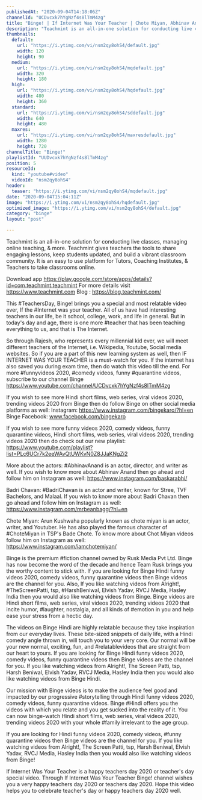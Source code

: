 ```yaml
---
publishedAt: "2020-09-04T14:18:06Z"
channelId: "UCDvcxk7hYgNzf4s8lTmM4zg"
title: "Binge! | If Internet Was Your Teacher | Chote Miyan, Abhinav Anand & Badri | Teacher's Day Special"
description: "Teachmint is an all-in-one solution for conducting live classes, managing online teaching, & more. Teachmint gives teachers the tools to share engaging lessons, keep students updated, and build a vibrant classroom community. It is an easy to use platform for Tutors, Coaching Institutes, & Teachers to take classrooms online. \n\nDownload app https://play.google.com/store/apps/details?id=com.teachmint.teachmint \nFor more details visit https://www.teachmint.com Blog : https://blog.teachmint.com/\n\nThis #TeachersDay, Binge! brings you a special and most relatable video ever, If the #Internet was your teacher. All of us have had interesting teachers in our life, be it school, college, work, and life in general. But in today's day and age, there is one more #teacher that has been teaching everything to us, and that is The Internet.\n\nSo through Rajesh, who represents every millennial kid ever, we will meet different teachers of the Internet, i.e. Wikipedia, Youtube, Social media websites. So if you are a part of this new learning system as well, then IF INTERNET WAS YOUR TEACHER is a must-watch for you. If the internet has also saved you during exam time, then do watch this video till the end. For more #funnyvideos 2020, #comedy videos, funny #quarantine videos, subscribe to our channel Binge https://www.youtube.com/channel/UCDvcxk7hYgNzf4s8lTmM4zg\n\nIf you wish to see more Hindi short films, web series, viral videos 2020, trending videos 2020 from Binge then do follow Binge on other social media platforms as well: \nInstagram: https://www.instagram.com/bingekaro/?hl=en Binge \nFacebook: www.facebook.com/bingekaro\n\nIf you wish to see more funny videos 2020, comedy videos, funny quarantine videos, Hindi short films, web series, viral videos 2020, trending videos 2020 then do check out our new playlist: https://www.youtube.com/playlist?list=PLc6UCr7k2eeWAvQtUWKvN0Z8JJaKNgZi2\n\nMore about the actors:\n#AbhinavAnand is an actor, director, and writer as well. If you wish to know more about Abhinav Anand then go ahead and follow him on Instagram as well: https://www.instagram.com/baskarabhi/\n\nBadri Chavan: #BadriChavan is an actor and writer, known for Stree, TVF Bachelors, and Malaal. If you wish to know more about Badri Chavan then go ahead and follow him on Instagram as well: https://www.instagram.com/mrbeanbagg/?hl=en\n\nChote Miyan: Arun Kushwaha popularly known as chote miyan is an actor, writer, and Youtuber. He has also played the famous character of #ChoteMiyan in TSP's Bade Chote. To know more about Chot Miyan videos follow him on Instagram as well: https://www.instagram.com/iamchotemiyan/\n\nBinge is the premium #fiction channel owned by Rusk Media Pvt Ltd. Binge has now become the word of the decade and hence Team Rusk brings you the worthy content to stick with. If you are looking for Binge Hindi funny videos 2020, comedy videos, funny quarantine videos then Binge videos are the channel for you. Also, If you like watching videos from Alright!, #TheScreenPatti, tsp, #HarshBeniwal, Elvish Yadav, RVCJ Media, Hasley India then you would also like watching videos from Binge. Binge videos are Hindi short films, web series, viral videos 2020, trending videos 2020 that incite humor, #laughter, nostalgia, and all kinds of #emotion in you and help ease your stress from a hectic day.\n\nThe videos on Binge Hindi are highly relatable because they take inspiration from our everyday lives. These bite-sized snippets of daily life, with a Hindi comedy angle thrown in, will touch you to your very core. Our normal will be your new normal, exciting, fun, and #relatablevideos that are straight from our heart to yours. If you are looking for Binge Hindi funny videos 2020, comedy videos, funny quarantine videos then Binge videos are the channel for you. If you like watching videos from Alright!, The Screen Patti, tsp, Harsh Beniwal, Elvish Yadav, RVCJ Media, Hasley India then you would also like watching videos from Binge Hindi.\n\nOur mission with Binge videos is to make the audience feel good and impacted by our progressive #storytelling through Hindi funny videos 2020, comedy videos, funny quarantine videos. Binge #Hindi offers you the videos with which you relate and you get sucked into the reality of it. You can now binge-watch Hindi short films, web series, viral videos 2020, trending videos 2020 with your whole #family irrelevant to the age group. \n\nIf you are looking for Hindi funny videos 2020, comedy videos, #funny quarantine videos then Binge videos are the channel for you. If you like watching videos from Alright!, The Screen Patti, tsp, Harsh Beniwal, Elvish Yadav, RVCJ Media, Hasley India then you would also like watching videos from Binge!\n\nIf Internet Was Your Teacher is a happy teachers day 2020 or teacher's day special video. Through If Internet Was Your Teacher Binge! channel wishes you a  very happy teachers day 2020 or teachers day 2020. Hope this video helps you to celebrate teacher's day or happy teachers day 2020 well."
thumbnails:
  default:
    url: "https://i.ytimg.com/vi/nsm2qy8ohS4/default.jpg"
    width: 120
    height: 90
  medium:
    url: "https://i.ytimg.com/vi/nsm2qy8ohS4/mqdefault.jpg"
    width: 320
    height: 180
  high:
    url: "https://i.ytimg.com/vi/nsm2qy8ohS4/hqdefault.jpg"
    width: 480
    height: 360
  standard:
    url: "https://i.ytimg.com/vi/nsm2qy8ohS4/sddefault.jpg"
    width: 640
    height: 480
  maxres:
    url: "https://i.ytimg.com/vi/nsm2qy8ohS4/maxresdefault.jpg"
    width: 1280
    height: 720
channelTitle: "Binge!"
playlistId: "UUDvcxk7hYgNzf4s8lTmM4zg"
position: 5
resourceId:
  kind: "youtube#video"
  videoId: "nsm2qy8ohS4"
header:
  teaser: "https://i.ytimg.com/vi/nsm2qy8ohS4/mqdefault.jpg"
date: "2020-09-04T15:04:11Z"
image: "https://i.ytimg.com/vi/nsm2qy8ohS4/hqdefault.jpg"
optimized_image: "https://i.ytimg.com/vi/nsm2qy8ohS4/default.jpg"
category: "binge"
layout: "post"

---
```

Teachmint is an all-in-one solution for conducting live classes, managing online teaching, & more. Teachmint gives teachers the tools to share engaging lessons, keep students updated, and build a vibrant classroom community. It is an easy to use platform for Tutors, Coaching Institutes, & Teachers to take classrooms online. 

Download app https://play.google.com/store/apps/details?id=com.teachmint.teachmint 
For more details visit https://www.teachmint.com Blog : https://blog.teachmint.com/

This #TeachersDay, Binge! brings you a special and most relatable video ever, If the #Internet was your teacher. All of us have had interesting teachers in our life, be it school, college, work, and life in general. But in today's day and age, there is one more #teacher that has been teaching everything to us, and that is The Internet.

So through Rajesh, who represents every millennial kid ever, we will meet different teachers of the Internet, i.e. Wikipedia, Youtube, Social media websites. So if you are a part of this new learning system as well, then IF INTERNET WAS YOUR TEACHER is a must-watch for you. If the internet has also saved you during exam time, then do watch this video till the end. For more #funnyvideos 2020, #comedy videos, funny #quarantine videos, subscribe to our channel Binge https://www.youtube.com/channel/UCDvcxk7hYgNzf4s8lTmM4zg

If you wish to see more Hindi short films, web series, viral videos 2020, trending videos 2020 from Binge then do follow Binge on other social media platforms as well: 
Instagram: https://www.instagram.com/bingekaro/?hl=en Binge 
Facebook: www.facebook.com/bingekaro

If you wish to see more funny videos 2020, comedy videos, funny quarantine videos, Hindi short films, web series, viral videos 2020, trending videos 2020 then do check out our new playlist: https://www.youtube.com/playlist?list=PLc6UCr7k2eeWAvQtUWKvN0Z8JJaKNgZi2

More about the actors:
#AbhinavAnand is an actor, director, and writer as well. If you wish to know more about Abhinav Anand then go ahead and follow him on Instagram as well: https://www.instagram.com/baskarabhi/

Badri Chavan: #BadriChavan is an actor and writer, known for Stree, TVF Bachelors, and Malaal. If you wish to know more about Badri Chavan then go ahead and follow him on Instagram as well: https://www.instagram.com/mrbeanbagg/?hl=en

Chote Miyan: Arun Kushwaha popularly known as chote miyan is an actor, writer, and Youtuber. He has also played the famous character of #ChoteMiyan in TSP's Bade Chote. To know more about Chot Miyan videos follow him on Instagram as well: https://www.instagram.com/iamchotemiyan/

Binge is the premium #fiction channel owned by Rusk Media Pvt Ltd. Binge has now become the word of the decade and hence Team Rusk brings you the worthy content to stick with. If you are looking for Binge Hindi funny videos 2020, comedy videos, funny quarantine videos then Binge videos are the channel for you. Also, If you like watching videos from Alright!, #TheScreenPatti, tsp, #HarshBeniwal, Elvish Yadav, RVCJ Media, Hasley India then you would also like watching videos from Binge. Binge videos are Hindi short films, web series, viral videos 2020, trending videos 2020 that incite humor, #laughter, nostalgia, and all kinds of #emotion in you and help ease your stress from a hectic day.

The videos on Binge Hindi are highly relatable because they take inspiration from our everyday lives. These bite-sized snippets of daily life, with a Hindi comedy angle thrown in, will touch you to your very core. Our normal will be your new normal, exciting, fun, and #relatablevideos that are straight from our heart to yours. If you are looking for Binge Hindi funny videos 2020, comedy videos, funny quarantine videos then Binge videos are the channel for you. If you like watching videos from Alright!, The Screen Patti, tsp, Harsh Beniwal, Elvish Yadav, RVCJ Media, Hasley India then you would also like watching videos from Binge Hindi.

Our mission with Binge videos is to make the audience feel good and impacted by our progressive #storytelling through Hindi funny videos 2020, comedy videos, funny quarantine videos. Binge #Hindi offers you the videos with which you relate and you get sucked into the reality of it. You can now binge-watch Hindi short films, web series, viral videos 2020, trending videos 2020 with your whole #family irrelevant to the age group. 

If you are looking for Hindi funny videos 2020, comedy videos, #funny quarantine videos then Binge videos are the channel for you. If you like watching videos from Alright!, The Screen Patti, tsp, Harsh Beniwal, Elvish Yadav, RVCJ Media, Hasley India then you would also like watching videos from Binge!

If Internet Was Your Teacher is a happy teachers day 2020 or teacher's day special video. Through If Internet Was Your Teacher Binge! channel wishes you a  very happy teachers day 2020 or teachers day 2020. Hope this video helps you to celebrate teacher's day or happy teachers day 2020 well.